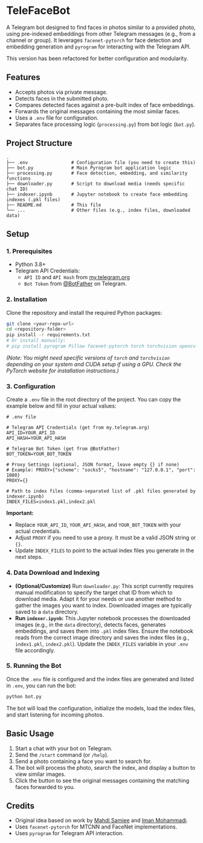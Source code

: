 # TeleFaceBot

A Telegram bot designed to find faces in photos similar to a provided photo, using pre-indexed embeddings from other Telegram messages (e.g., from a channel or group). It leverages `facenet-pytorch` for face detection and embedding generation and `pyrogram` for interacting with the Telegram API.

This version has been refactored for better configuration and modularity.

## Features

*   Accepts photos via private message.
*   Detects faces in the submitted photo.
*   Compares detected faces against a pre-built index of face embeddings.
*   Forwards the original messages containing the most similar faces.
*   Uses a `.env` file for configuration.
*   Separates face processing logic (`processing.py`) from bot logic (`bot.py`).

## Project Structure

```
.
├── .env                # Configuration file (you need to create this)
├── bot.py              # Main Pyrogram bot application logic
├── processing.py       # Face detection, embedding, and similarity functions
├── downloader.py       # Script to download media (needs specific chat ID)
├── indexer.ipynb       # Jupyter notebook to create face embedding indexes (.pkl files)
├── README.md           # This file
└── ...                 # Other files (e.g., index files, downloaded data)
```

## Setup

### 1. Prerequisites

*   Python 3.8+
*   Telegram API Credentials:
    *   `API ID` and `API Hash` from [my.telegram.org](https://my.telegram.org/apps)
    *   `Bot Token` from [@BotFather](https://t.me/BotFather) on Telegram.

### 2. Installation

Clone the repository and install the required Python packages:

```bash
git clone <your-repo-url>
cd <repository-folder>
pip install -r requirements.txt 
# Or install manually:
# pip install pyrogram Pillow facenet-pytorch torch torchvision opencv-python python-dotenv numpy
```
*(Note: You might need specific versions of `torch` and `torchvision` depending on your system and CUDA setup if using a GPU. Check the PyTorch website for installation instructions.)*

### 3. Configuration

Create a `.env` file in the root directory of the project. You can copy the example below and fill in your actual values:

```dotenv
# .env file

# Telegram API Credentials (get from my.telegram.org)
API_ID=YOUR_API_ID
API_HASH=YOUR_API_HASH

# Telegram Bot Token (get from @BotFather)
BOT_TOKEN=YOUR_BOT_TOKEN

# Proxy Settings (optional, JSON format, leave empty {} if none)
# Example: PROXY={"scheme": "socks5", "hostname": "127.0.0.1", "port": 1080}
PROXY={}

# Path to index files (comma-separated list of .pkl files generated by indexer.ipynb)
INDEX_FILES=index1.pkl,index2.pkl 
```

**Important:**
*   Replace `YOUR_API_ID`, `YOUR_API_HASH`, and `YOUR_BOT_TOKEN` with your actual credentials.
*   Adjust `PROXY` if you need to use a proxy. It must be a valid JSON string or `{}`.
*   Update `INDEX_FILES` to point to the actual index files you generate in the next steps.

### 4. Data Download and Indexing

*   **(Optional/Customize)** Run `downloader.py`: This script currently requires manual modification to specify the target chat ID from which to download media. Adapt it for your needs or use another method to gather the images you want to index. Downloaded images are typically saved to a `data` directory.
*   **Run `indexer.ipynb`:** This Jupyter notebook processes the downloaded images (e.g., in the `data` directory), detects faces, generates embeddings, and saves them into `.pkl` index files. Ensure the notebook reads from the correct image directory and saves the index files (e.g., `index1.pkl`, `index2.pkl`). Update the `INDEX_FILES` variable in your `.env` file accordingly.

### 5. Running the Bot

Once the `.env` file is configured and the index files are generated and listed in `.env`, you can run the bot:

```bash
python bot.py
```

The bot will load the configuration, initialize the models, load the index files, and start listening for incoming photos.

## Basic Usage

1.  Start a chat with your bot on Telegram.
2.  Send the `/start` command (or `/help`).
3.  Send a photo containing a face you want to search for.
4.  The bot will process the photo, search the index, and display a button to view similar images.
5.  Click the button to see the original messages containing the matching faces forwarded to you.

## Credits

*   Original idea based on work by [Mahdi Samiee](https://github.com/mmsamiei) and [Iman Mohammadi](https://github.com/imanm02).
*   Uses `facenet-pytorch` for MTCNN and FaceNet implementations.
*   Uses `pyrogram` for Telegram API interaction.

